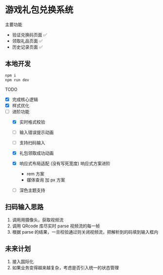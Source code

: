 # 游戏礼包兑换系统

主要功能
- 验证兑换码页面 ✅ 
- 领取礼品页面 ✅
- 历史记录页面 ✅



## 本地开发

```sh
npm i
npm run dev 
```


TODO

- [x] 完成核心逻辑
- [x] 样式优化
- [ ] 进阶功能
  - [x] 实时格式校验
  - [ ] 输入错误提示动画
  - [ ] 支持扫码输入
  - [x] 礼包领取成功动画
  - [x] 响应式布局适配 (没有写死宽度)
      响应式方案进阶
      - rem 方案
      - 媒体查询 加 px 方案
  - [ ] 深色主题支持



## 扫码输入思路

1. 调用用摄像头，获取视频流
2. 调用 QRcode 库尽实时 parse 视频流的每一帧
3. 根据 parse 的结果，一旦校验通过则关闭视频流，把解析到的码填到输入框内


## 未来计划
1. 接入国际化
2. 如果业务变得越来越复杂，考虑是否引入统一的状态管理



